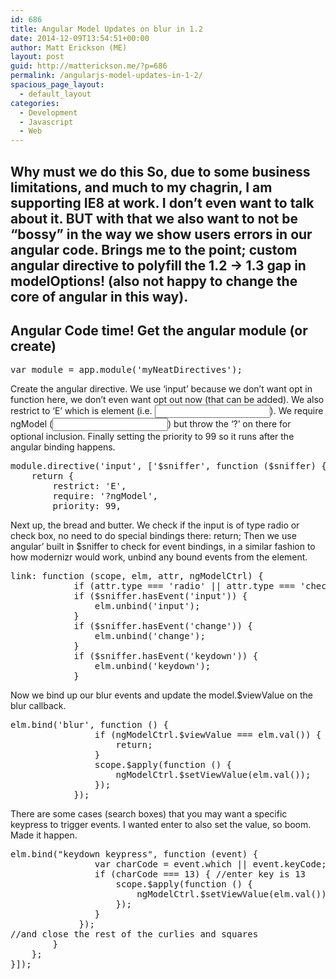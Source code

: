 ```yaml
---
id: 686
title: Angular Model Updates on blur in 1.2
date: 2014-12-09T13:54:51+00:00
author: Matt Erickson (ME)
layout: post
guid: http://matterickson.me/?p=686
permalink: /angularjs-model-updates-in-1-2/
spacious_page_layout:
  - default_layout
categories:
  - Development
  - Javascript
  - Web
---
```

## Why must we do this So, due to some business limitations, and much to my chagrin, I am supporting IE8 at work. I don&#8217;t even want to talk about it. BUT with that we also want to not be &#8220;bossy&#8221; in the way we show users errors in our angular code. Brings me to the point; custom angular directive to polyfill the 1.2 -> 1.3 gap in modelOptions! (also not happy to change the core of angular in this way). 

## Angular Code time! Get the angular module (or create) 

<pre class="brush: jscript; title: ; notranslate" title="">var module = app.module('myNeatDirectives');
</pre> Create the angular directive. We use &#8216;input&#8217; because we don&#8217;t want opt in function here, we don&#8217;t even want opt out now (that can be added). We also restrict to &#8216;E&#8217; which is element (i.e. <input type=&#8221;text&#8221; />). We require ngModel (<input type=&#8221;text&#8221; />) but throw the &#8216;?&#8217; on there for optional inclusion. Finally setting the priority to 99 so it runs after the angular binding happens. 

<pre class="brush: jscript; title: ; notranslate" title="">module.directive('input', ['$sniffer', function ($sniffer) {
    return {
        restrict: 'E',
        require: '?ngModel',
        priority: 99,
</pre> Next up, the bread and butter. We check if the input is of type radio or check box, no need to do special bindings there: return; Then we use angular&#8217; built in $sniffer to check for event bindings, in a similar fashion to how modernizr would work, unbind any bound events from the element. 

<pre class="brush: jscript; title: ; notranslate" title="">link: function (scope, elm, attr, ngModelCtrl) {
            if (attr.type === 'radio' || attr.type === 'checkbox') return;
            if ($sniffer.hasEvent('input')) {
                elm.unbind('input');
            }
            if ($sniffer.hasEvent('change')) {
                elm.unbind('change');
            }
            if ($sniffer.hasEvent('keydown')) {
                elm.unbind('keydown');
            }
</pre> Now we bind up our blur events and update the model.$viewValue on the blur callback. 

<pre class="brush: jscript; title: ; notranslate" title="">elm.bind('blur', function () {
                if (ngModelCtrl.$viewValue === elm.val()) {
                    return;
                }
                scope.$apply(function () {
                    ngModelCtrl.$setViewValue(elm.val());
                });
            });
</pre> There are some cases (search boxes) that you may want a specific keypress to trigger events. I wanted enter to also set the value, so boom. Made it happen. 

<pre class="brush: jscript; title: ; notranslate" title="">elm.bind("keydown keypress", function (event) {
                var charCode = event.which || event.keyCode;
                if (charCode === 13) { //enter key is 13
                    scope.$apply(function () {
                        ngModelCtrl.$setViewValue(elm.val());
                    });
                }
             });
//and close the rest of the curlies and squares
        }
    };
}]);
</pre>